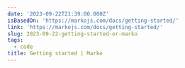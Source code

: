 ```yaml
---
date: '2023-09-22T21:39:00.000Z'
isBasedOn: 'https://markojs.com/docs/getting-started/'
link: 'https://markojs.com/docs/getting-started/'
slug: 2023-09-22-getting-started-or-marko
tags:
  - code
title: Getting started | Marko
---
```


